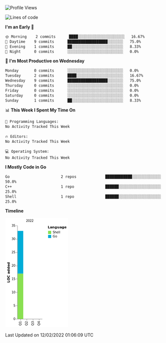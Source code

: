 <!--START_SECTION:waka-->
![Profile Views](http://img.shields.io/badge/Profile%20Views-1-blue)

![Lines of code](https://img.shields.io/badge/From%20Hello%20World%20I%27ve%20Written-33%20lines%20of%20code-blue)

**I'm an Early 🐤** 

```text
🌞 Morning    2 commits      ████░░░░░░░░░░░░░░░░░░░░░   16.67% 
🌆 Daytime    9 commits      ██████████████████░░░░░░░   75.0% 
🌃 Evening    1 commits      ██░░░░░░░░░░░░░░░░░░░░░░░   8.33% 
🌙 Night      0 commits      ░░░░░░░░░░░░░░░░░░░░░░░░░   0.0%

```
📅 **I'm Most Productive on Wednesday** 

```text
Monday       0 commits      ░░░░░░░░░░░░░░░░░░░░░░░░░   0.0% 
Tuesday      2 commits      ████░░░░░░░░░░░░░░░░░░░░░   16.67% 
Wednesday    9 commits      ██████████████████░░░░░░░   75.0% 
Thursday     0 commits      ░░░░░░░░░░░░░░░░░░░░░░░░░   0.0% 
Friday       0 commits      ░░░░░░░░░░░░░░░░░░░░░░░░░   0.0% 
Saturday     0 commits      ░░░░░░░░░░░░░░░░░░░░░░░░░   0.0% 
Sunday       1 commits      ██░░░░░░░░░░░░░░░░░░░░░░░   8.33%

```


📊 **This Week I Spent My Time On** 

```text
💬 Programming Languages: 
No Activity Tracked This Week

🔥 Editors: 
No Activity Tracked This Week

💻 Operating System: 
No Activity Tracked This Week

```

**I Mostly Code in Go** 

```text
Go                       2 repos             ████████████░░░░░░░░░░░░░   50.0% 
C++                      1 repo              ██████░░░░░░░░░░░░░░░░░░░   25.0% 
Shell                    1 repo              ██████░░░░░░░░░░░░░░░░░░░   25.0%

```


**Timeline**

![Chart not found](https://raw.githubusercontent.com/zhaoalpha/zhaoalpha/master/charts/bar_graph.png) 


 Last Updated on 12/02/2022 01:06:09 UTC
<!--END_SECTION:waka-->
